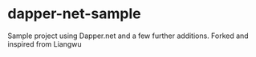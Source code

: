 dapper-net-sample
=================

Sample project using Dapper.net and a few further additions. Forked and inspired from Liangwu